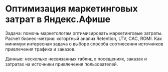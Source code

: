 # Оптимизация маркетинговых затрат в Яндекс.Афише

Задача: помочь маркетологам оптимизировать маркетинговые затраты. Расчет бизнес-метрик: когортный анализ Retention, LTV, CAC, ROMI. Как минимум интересная задача о выборе способа соотнесения источников привлечения трафика и заказов.

Данные: несколько несвязанных таблиц о посещениях, заказах и затратах на источники привлечения пользователей.